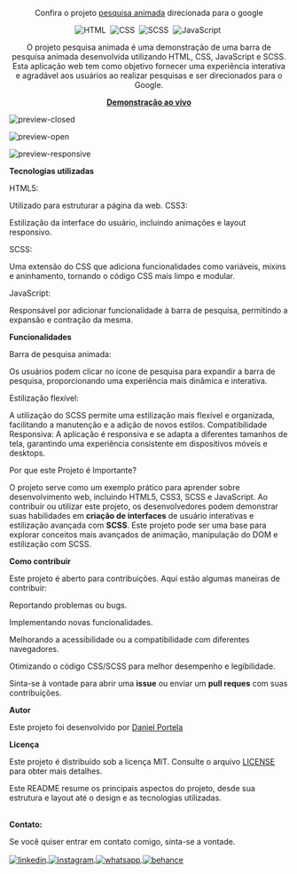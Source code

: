 <div align="center">

Confira o projeto <a href="https://pesquisaanimadagoogle.netlify.app/">pesquisa animada</a> direcionada para o google

![HTML](https://img.shields.io/badge/-HTML-0D1117?style=for-the-badge&logo=html5&labelColor=0D1117)&nbsp;
![CSS](https://img.shields.io/badge/-CSS-0D1117?style=for-the-badge&logo=CSS3&logoColor=blue&labelColor=0D1117)&nbsp;
![SCSS](https://img.shields.io/badge/-SCSS-0D1117?style=for-the-badge&logo=sass&logoColor=purple&labelColor=0D1117)&nbsp;
![JavaScript](https://img.shields.io/badge/-javascript-0D1117?style=for-the-badge&logo=javascript&logoColor=yellow&labelColor=0D1117)&nbsp;

<p>O projeto pesquisa animada é uma demonstração de uma barra de pesquisa animada desenvolvida utilizando HTML, CSS, JavaScript e SCSS. Esta aplicação web tem como objetivo fornecer uma experiência interativa e agradável aos usuários ao realizar pesquisas e ser direcionados para o Google.</p>

<a href="https://pesquisaanimadagoogle.netlify.app/"><strong>Demonstração ao vivo</strong></a>
</div>

![preview-closed](https://github.com/daniel-portela/targeted-search-for-google/assets/110783805/6080d376-b543-4a91-bb3f-53e0615f3625)

![preview-open](https://github.com/daniel-portela/targeted-search-for-google/assets/110783805/d5bb4af1-bab8-4d96-b7be-09aac8e06ce2)

![preview-responsive](https://github.com/daniel-portela/targeted-search-for-google/assets/110783805/ed6d6778-b9e3-4a5d-8835-456c38453067)

<b>Tecnologias utilizadas</b>

HTML5: 

Utilizado para estruturar a página da web.
CSS3: 

Estilização da interface do usuário, incluindo animações e layout responsivo.

SCSS: 

Uma extensão do CSS que adiciona funcionalidades como variáveis, mixins e aninhamento, tornando o código CSS mais limpo e modular.

JavaScript: 

Responsável por adicionar funcionalidade à barra de pesquisa, permitindo a expansão e contração da mesma.

<b>Funcionalidades</b>

Barra de pesquisa animada: 

Os usuários podem clicar no ícone de pesquisa para expandir a barra de pesquisa, proporcionando uma experiência mais dinâmica e interativa.

Estilização flexível: 

A utilização do SCSS permite uma estilização mais flexível e organizada, facilitando a manutenção e a adição de novos estilos.
Compatibilidade Responsiva: A aplicação é responsiva e se adapta a diferentes tamanhos de tela, garantindo uma experiência consistente em dispositivos móveis e desktops.

Por que este Projeto é Importante?

O projeto serve como um exemplo prático para aprender sobre desenvolvimento web, incluindo HTML5, CSS3, SCSS e JavaScript. Ao contribuir ou utilizar este projeto, os desenvolvedores podem demonstrar suas habilidades em <b>criação de interfaces</b> de usuário interativas e estilização avançada com <b>SCSS</b>. Este projeto pode ser uma base para explorar conceitos mais avançados de animação, manipulação do DOM e estilização com SCSS.

<b>Como contribuir</b>

Este projeto é aberto para contribuições. Aqui estão algumas maneiras de contribuir:

Reportando problemas ou bugs.

Implementando novas funcionalidades.

Melhorando a acessibilidade ou a compatibilidade com diferentes navegadores.

Otimizando o código CSS/SCSS para melhor desempenho e legibilidade.

Sinta-se à vontade para abrir uma <b>issue</b> ou enviar um <b>pull reques</b> com suas contribuições.

<b>Autor</b>

Este projeto foi desenvolvido por <a href="https://github.com/daniel-portela/">Daniel Portela</a>

<b>Licença</b>

Este projeto é distribuído sob a licença MIT. Consulte o arquivo [LICENSE](LICENSE) para obter mais detalhes.

Este README resume os principais aspectos do projeto, desde sua estrutura e layout até o design e as tecnologias utilizadas.

<br><b>Contato:</b>

<p>Se você quiser entrar em contato comigo, sinta-se a vontade.</p> 

<a href="https://linkedin.com/in/danielengineer" target="_blank">
  <img align="center" src="https://img.shields.io/badge/ - LinkedIn-05122A?style=flat&logo=linkedin" alt="linkedin"/>
</a>
 <a href="https://instagram.com/danielengineer_" target="_blank">
 <img align="center" src="https://img.shields.io/badge/ - Instagram-05122A?style=flat&logo=instagram" alt="instagram"/>
</a>
 <a href="https://wa.me/77999109489" target="_blank">
 <img align="center" src="https://img.shields.io/badge/-Whatsapp-05122A?style=flat&logo=whatsapp" alt="whatsapp"/>
</a>
<a href="https://www.behance.net/danielengineer_" target="_blank">
 <img align="center" src="https://img.shields.io/badge/-behance-05122A?style=flat&logo=behance" alt="behance"/>
</a>
